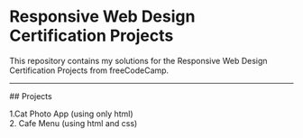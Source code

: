 # Responsive Web Design Certification Projects

This repository contains my solutions for the Responsive Web Design Certification Projects from freeCodeCamp.
<hr />
<style>background-color💙</style>
## Projects

1.Cat Photo App (using only html)
<br>
2. Cafe Menu (using html and css)
